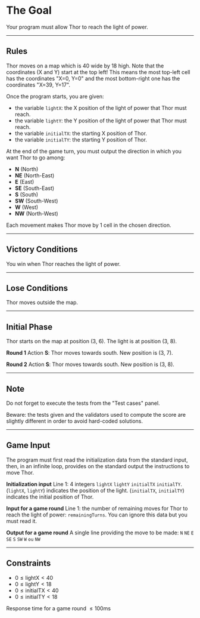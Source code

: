 # The Goal

Your program must allow Thor to reach the light of power.

---

## Rules

Thor moves on a map which is 40 wide by 18 high. Note that the coordinates (X and Y) start at the top left! This means the most top-left cell has the coordinates "X=0, Y=0" and the most bottom-right one has the coordinates "X=39, Y=17".

Once the program starts, you are given:

* the variable `lightX`: the X position of the light of power that Thor must reach.
* the variable `lightY`: the Y position of the light of power that Thor must reach.
* the variable `initialTX`: the starting X position of Thor.
* the variable `initialTY`: the starting Y position of Thor.

At the end of the game turn, you must output the direction in which you want Thor to go among:

* **N** (North)
* **NE** (North-East)
* **E** (East)
* **SE** (South-East)
* **S** (South)
* **SW** (South-West)
* **W** (West)
* **NW** (North-West)

Each movement makes Thor move by 1 cell in the chosen direction.

---

## Victory Conditions

You win when Thor reaches the light of power.

---

## Lose Conditions

Thor moves outside the map.

---

## Initial Phase

Thor starts on the map at position (3, 6). The light is at position (3, 8).

**Round 1**
Action **S**: Thor moves towards south.
New position is (3, 7).

**Round 2**
Action **S**: Thor moves towards south.
New position is (3, 8).

---

## Note

Do not forget to execute the tests from the "Test cases" panel.

Beware: the tests given and the validators used to compute the score are slightly different in order to avoid hard-coded solutions.

---

## Game Input

The program must first read the initialization data from the standard input, then, in an infinite loop, provides on the standard output the instructions to move Thor.

**Initialization input**
Line 1: 4 integers `lightX` `lightY` `initialTX` `initialTY`. (`lightX`, `lightY`) indicates the position of the light. (`initialTX`, `initialTY`) indicates the initial position of Thor.

**Input for a game round**
Line 1: the number of remaining moves for Thor to reach the light of power: `remainingTurns`. You can ignore this data but you must read it.

**Output for a game round**
A single line providing the move to be made: `N` `NE` `E` `SE` `S` `SW` `W` `ou` `NW`

---

## Constraints

* $0 \le \text{lightX} < 40$
* $0 \le \text{lightY} < 18$
* $0 \le \text{initialTX} < 40$
* $0 \le \text{initialTY} < 18$

Response time for a game round $\le 100$ms